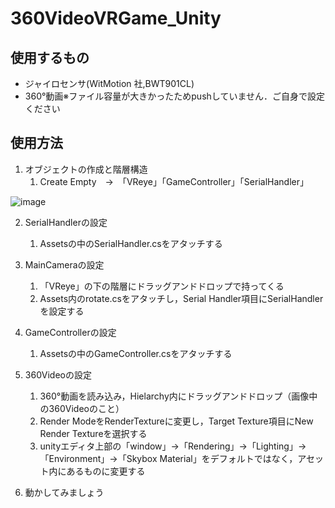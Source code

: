 # 360VideoVRGame_Unity
## 使用するもの
- ジャイロセンサ(WitMotion 社,BWT901CL)
- 360°動画※ファイル容量が大きかったためpushしていません．ご自身で設定ください
## 使用方法
1. オブジェクトの作成と階層構造
    1. Create Empty　→　「VReye」「GameController」「SerialHandler」

![image](https://github.com/takumi765/360VideoVRGame_Unity/assets/82143606/527fbfb2-26a5-430b-b8df-35643573fe84)

2. SerialHandlerの設定
    1. Assetsの中のSerialHandler.csをアタッチする

3. MainCameraの設定
    1. 「VReye」の下の階層にドラッグアンドドロップで持ってくる
    1. Assets内のrotate.csをアタッチし，Serial Handler項目にSerialHandlerを設定する

4. GameControllerの設定
    1. Assetsの中のGameController.csをアタッチする

5. 360Videoの設定
    1. 360°動画を読み込み，Hielarchy内にドラッグアンドドロップ（画像中の360Videoのこと）
    1. Render ModeをRenderTextureに変更し，Target Texture項目にNew Render Textureを選択する
    1. unityエディタ上部の「window」→「Rendering」→「Lighting」→「Environment」→「Skybox Material」をデフォルトではなく，アセット内にあるものに変更する

6. 動かしてみましょう
